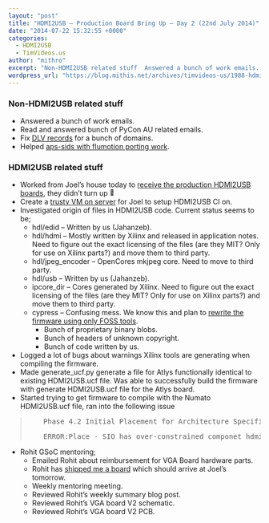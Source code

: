```yaml
---
layout: "post"
title: "HDMI2USB – Production Board Bring Up – Day 2 (22nd July 2014)"
date: "2014-07-22 15:32:55 +0000"
categories:
  - HDMI2USB
  - TimVideos.us
author: "mithro"
excerpt: "Non-HDMI2USB related stuff  Answered a bunch of work emails. Read and answered bunch of PyCon AU related emails. Fix DLV records for a bunch of domains. Helped..."
wordpress_url: "https://blog.mithis.net/archives/timvideos-us/1988-hdmi2usb-production-board-bring-up-day-2-22nd-july-2014"
---
```


<h3>Non-HDMI2USB related stuff</h3> <ul> <li>Answered a bunch of work emails.</li> <li>Read and answered bunch of PyCon AU related emails.</li> <li>Fix <a href="https://dlv.isc.org">DLV records</a> for a bunch of domains.</li> <li>Helped <a href="http://aps-sids.github.io/porting-flumotion/2014/07/21/flumotion-dvswitch-problems/">aps-sids with flumotion porting work</a>.</li> </ul> <h3>HDMI2USB related stuff</h3> <ul> <li>Worked from Joel&#8217;s house today to <a href="https://www.fedex.com/fedextrack/html/oldindex.html?tracknumbers=770633168459&amp;cntry_code=au&amp;language=en">receive the production HDMI2USB boards</a>, they didn&#8217;t turn up <img alt="🙁" class="wp-smiley" src="https://s.w.org/images/core/emoji/72x72/1f641.png" style="height: 1em;" /></li> <li>Create a <a href="https://blog.mithis.net/build.hdmi2usb.tv">trusty VM on server</a> for Joel to setup HDMI2USB CI on.</li> <li>Investigated origin of files in HDMI2USB code. Current status seems to be; <ul> <li>hdl/edid &#8211; Written by us (Jahanzeb).</li> <li>hdl/hdmi &#8211; Mostly written by Xilinx and released in application notes. Need to figure out the exact licensing of the files (are they MIT? Only for use on Xilinx parts?) and move them to third party.</li> <li>hdl/jpeg_encoder &#8211; OpenCores mkjpeg core. Need to move to third party.</li> <li>hdl/usb &#8211; Written by us (Jahanzeb).</li> <li>ipcore_dir &#8211; Cores generated by Xilinx. Need to figure out the exact licensing of the files (are they MIT? Only for use on Xilinx parts?) and move them to third party.</li> <li>cypress &#8211; Confusing mess. We know this and plan to <a href="https://github.com/timvideos/HDMI2USB/issues/16">rewrite the firmware using only FOSS tools</a>. <ul> <li>Bunch of proprietary binary blobs.</li> <li>Bunch of headers of unknown copyright.</li> <li>Bunch of code written by us.</li> </ul> </li> </ul> </li> <li>Logged a lot of bugs about warnings Xilinx tools are generating when compiling the firmware.</li> <li>Made generate_ucf.py generate a file for Atlys functionally identical to existing HDMI2USB.ucf file. Was able to successfully build the firmware with generate HDMI2USB.ucf file for the Atlys board.</li> <li>Started trying to get firmware to compile with the Numato HDMI2USB.ucf file, ran into the following issue</li> </ul> <blockquote> <pre style="padding-left: 30px;">Phase 4.2 Initial Placement for Architecture Specific Features ERROR:Place - ConstraintResolved NO placeable site for hdmiMatri_Comp/dvi_rx1/ioclk_buf</pre> <pre style="padding-left: 30px;">ERROR:Place - SIO has over-constrained componet hdmiMatri_Comp/dvi_rx1/ioclk_buf to have to placeable sites. Constraints come from driver constraints AND load IO constraints /bin/sh: line 16: 28981 Segmentation fault (core dumped) map -filter "../ise/iseconfig/filter.filter" -intstyle ise -p xc6slx45-csg324-3 -w -logic_opt off -ol high -xe n -t 1 -xt 0 -register_duplication off -r 4 -global_opt off -mt off -ir off -pr b -lc off -power off -o hdmi2usb_map.ncd hdmi2usb.ngd hdmi2usb.pcf make: *** [map] Error 139</pre> </blockquote> <ul> <li>Rohit GSoC mentoring; <ul> <li>Emailed Rohit about reimbursement for VGA Board hardware parts.</li> <li>Rohit has <a href="http://www.dhl.com/content/g0/en/express/tracking.shtml?brand=DHL&amp;AWB=7654078014%0D%0A">shipped me a board</a> which should arrive at Joel&#8217;s tomorrow.</li> <li>Weekly mentoring meeting.</li> <li>Reviewed Rohit&#8217;s weekly summary blog post.</li> <li>Reviewed Rohit&#8217;s VGA board V2 schematic.</li> <li>Reviewed Rohit&#8217;s VGA board V2 PCB.</li> </ul> </li> </ul>